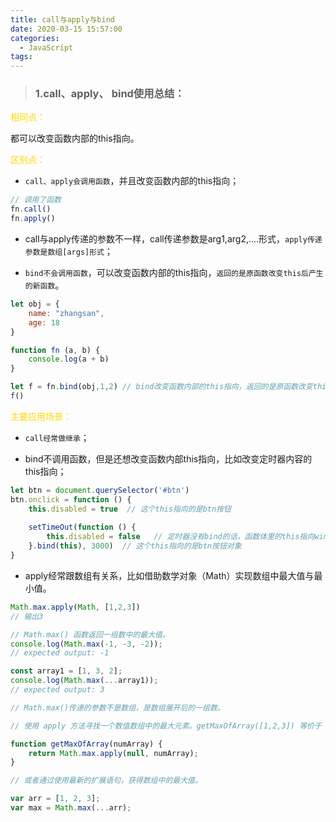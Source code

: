 ```yaml
---
title: call与apply与bind
date: 2020-03-15 15:57:00
categories:
  - JavaScript
tags: 
---
```


> ### 1.call、apply、 bind使用总结：

<font color="gold">相同点：</font>

都可以改变函数内部的this指向。

<font color="gold">区别点：</font>

+ <code>call、apply会调用函数</code>，并且改变函数内部的this指向；

```js
// 调用了函数
fn.call()
fn.apply() 
```

+ call与apply传递的参数不一样，call传递参数是arg1,arg2,....形式，<code>apply传递参数是数组[args]形式</code>；

+ <code>bind不会调用函数</code>，可以改变函数内部的this指向，<code>返回的是原函数改变this后产生的新函数</code>。

```js
let obj = {
	name: "zhangsan",
	age: 18
}

function fn (a, b) {
	console.log(a + b)
}

let f = fn.bind(obj,1,2) // bind改变函数内部的this指向，返回的是原函数改变this后产生的新函数 这里函数没有调用，要调用的话使用下面的语句
f()
```

<font color="gold">主要应用场景：</font>

+ <code>call经常做继承</code>；

+ bind不调用函数，但是还想改变函数内部this指向，比如改变定时器内容的this指向；

```js
let btn = document.querySelector('#btn')
btn.onclick = function () {
	this.disabled = true  // 这个this指向的是btn按钮
	
	setTimeOut(function () {
		this.disabled = false   // 定时器没有bind的话，函数体里的this指向window，bind后this指向了btn
	}.bind(this), 3000)  // 这个this指向的是btn按钮对象
}
```

+ apply经常跟数组有关系，比如借助数学对象（Math）实现数组中最大值与最小值。

```js
Math.max.apply(Math, [1,2,3])
// 输出3

// Math.max() 函数返回一组数中的最大值。
console.log(Math.max(-1, -3, -2));
// expected output: -1

const array1 = [1, 3, 2];
console.log(Math.max(...array1));
// expected output: 3

// Math.max()传递的参数不是数组，是数组展开后的一组数。

// 使用 apply 方法寻找一个数值数组中的最大元素。getMaxOfArray([1,2,3]) 等价于 Math.max(1, 2, 3)

function getMaxOfArray(numArray) {
    return Math.max.apply(null, numArray);
}

// 或者通过使用最新的扩展语句，获得数组中的最大值。

var arr = [1, 2, 3];
var max = Math.max(...arr);
```